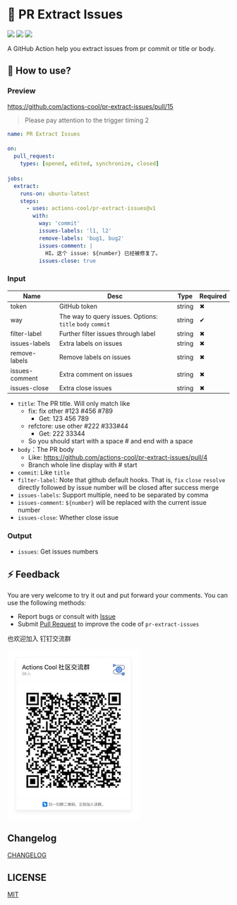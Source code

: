 # 🤠 PR Extract Issues

![](https://img.shields.io/github/workflow/status/actions-cool/pr-extract-issues/CI?style=flat-square)
[![](https://img.shields.io/badge/marketplace-pr--extract--issues-blueviolet?style=flat-square)](https://github.com/marketplace/actions/pr-extract-issues)
[![](https://img.shields.io/github/v/release/actions-cool/pr-extract-issues?style=flat-square&color=orange)](https://github.com/actions-cool/pr-extract-issues/releases)

A GitHub Action help you extract issues from pr commit or title or body.

## 🚀 How to use?

### Preview

https://github.com/actions-cool/pr-extract-issues/pull/15

> Please pay attention to the trigger timing
2
```yml
name: PR Extract Issues

on:
  pull_request:
    types: [opened, edited, synchronize, closed]

jobs:
  extract:
    runs-on: ubuntu-latest
    steps:
      - uses: actions-cool/pr-extract-issues@v1
        with:
          way: 'commit'
          issues-labels: 'l1, l2'
          remove-labels: 'bug1, bug2'
          issues-comment: |
            HI。这个 issue: ${number} 已经被修复了。
          issues-close: true
```

### Input

| Name | Desc | Type | Required |
| -- | -- | -- | -- |
| token | GitHub token | string | ✖ |
| way | The way to query issues. Options: `title` `body` `commit` | string | ✔ |
| filter-label | Further filter issues through label | string | ✖ |
| issues-labels | Extra labels on issues | string | ✖ |
| remove-labels | Remove labels on issues | string | ✖ |
| issues-comment | Extra comment on issues | string | ✖ |
| issues-close | Extra close issues | string | ✖ |

- `title`: The PR title. Will only match like
  - fix: fix other #123 #456 #789
    - Get: 123 456 789
  - refctore: use other #222 #333#44
    - Get: 222 33344
  - So you should start with a space # and end with a space
- `body`：The PR body
  - Like: https://github.com/actions-cool/pr-extract-issues/pull/4
  - Branch whole line display with # start
- `commit`: Like `title`
- `filter-label`: Note that github default hooks. That is, `fix` `close` `resolve` directly followed by issue number will be closed after success merge
- `issues-labels`: Support multiple, need to be separated by comma
- `issues-comment`: `${number}` will be replaced with the current issue number
- `issues-close`: Whether close issue

### Output

- `issues`: Get issues numbers

## ⚡ Feedback

You are very welcome to try it out and put forward your comments. You can use the following methods:

- Report bugs or consult with [Issue](https://github.com/actions-cool/pr-extract-issues/issues)
- Submit [Pull Request](https://github.com/actions-cool/pr-extract-issues/pulls) to improve the code of `pr-extract-issues`

也欢迎加入 钉钉交流群

![](https://github.com/actions-cool/resources/blob/main/dingding.jpeg?raw=true)

## Changelog

[CHANGELOG](./CHANGELOG.md)

## LICENSE

[MIT](./LICENSE)
